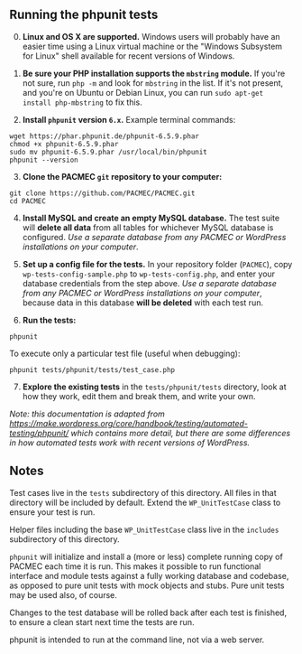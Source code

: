 ## Running the phpunit tests

0. **Linux and OS X are supported.** Windows users will probably have an easier time using a Linux virtual machine or the "Windows Subsystem for Linux" shell available for recent versions of Windows.

1. **Be sure your PHP installation supports the `mbstring` module.** If you're not sure, run `php -m` and look for `mbstring` in the list. If it's not present, and you're on Ubuntu or Debian Linux, you can run `sudo apt-get install php-mbstring` to fix this.

2. **Install `phpunit` version `6.x`.** Example terminal commands:

```
wget https://phar.phpunit.de/phpunit-6.5.9.phar
chmod +x phpunit-6.5.9.phar
sudo mv phpunit-6.5.9.phar /usr/local/bin/phpunit
phpunit --version
```

3. **Clone the PACMEC `git` repository to your computer:**

```
git clone https://github.com/PACMEC/PACMEC.git
cd PACMEC
```

4. **Install MySQL and create an empty MySQL database.** The test suite will **delete all data** from all tables for whichever MySQL database is configured. *Use a separate database from any PACMEC or WordPress installations on your computer*.

5. **Set up a config file for the tests.** In your repository folder (`PACMEC`), copy `wp-tests-config-sample.php` to `wp-tests-config.php`, and enter your database credentials from the step above. *Use a separate database from any PACMEC or WordPress installations on your computer*, because data in this database **will be deleted** with each test run.

6. **Run the tests:**

```
phpunit
```

To execute only a particular test file (useful when debugging):

```
phpunit tests/phpunit/tests/test_case.php
```

7. **Explore the existing tests** in the `tests/phpunit/tests` directory, look at how they work, edit them and break them, and write your own.

_Note: this documentation is adapted from https://make.wordpress.org/core/handbook/testing/automated-testing/phpunit/ which contains more detail, but there are some differences in how automated tests work with recent versions of WordPress._

## Notes

Test cases live in the `tests` subdirectory of this directory.  All files in that directory will be included by default.  Extend the `WP_UnitTestCase` class to ensure your test is run.

Helper files including the base `WP_UnitTestCase` class live in the `includes` subdirectory of this directory.

`phpunit` will initialize and install a (more or less) complete running copy of PACMEC each time it is run.  This makes it possible to run functional interface and module tests against a fully working database and codebase, as opposed to pure unit tests with mock objects and stubs.  Pure unit tests may be used also, of course.

Changes to the test database will be rolled back after each test is finished, to ensure a clean start next time the tests are run.

phpunit is intended to run at the command line, not via a web server.
